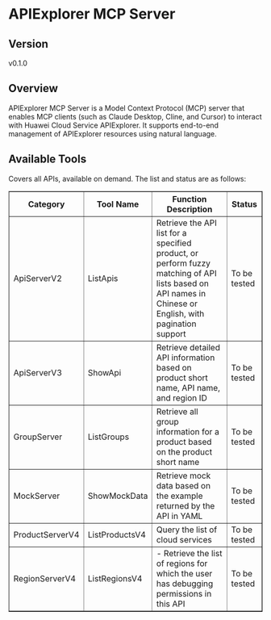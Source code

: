 # APIExplorer MCP Server 


## Version
v0.1.0

## Overview

APIExplorer MCP Server is a Model Context Protocol (MCP) server that enables MCP clients (such as Claude Desktop, Cline, and Cursor) to interact with Huawei Cloud Service APIExplorer. It supports end-to-end management of APIExplorer resources using natural language.

## Available Tools
Covers all APIs, available on demand. The list and status are as follows:

<html>
 <head></head>
 <body>
 <table border="1" cellspacing="0" cellpadding="5">
 <tbody>
 <tr>
 <th>Category</th>
 <th>Tool Name</th>
                    <th>Function Description</th>
 <th>Status</th>
 </tr>
 <tr>
 <td rowspan="1">ApiServerV2</td>
 <td>ListApis</td>
 <td>Retrieve the API list for a specified product, or perform fuzzy matching of API lists based on API names in Chinese or English, with pagination support</td>
 <td>To be tested</td>
 </tr>
 <tr>
 <td rowspan="1">ApiServerV3</td>
 <td>ShowApi</td>
 <td>Retrieve detailed API information based on product short name, API name, and region ID</td>
                    <td>To be tested</td>
 </tr>
 <tr>
 <td rowspan="1">GroupServer</td>
 <td>ListGroups</td>
 <td>Retrieve all group information for a product based on the product short name</td>
 <td>To be tested</td>
 </tr>
 <tr>
 <td rowspan="1">MockServer</td>
 <td>ShowMockData</td>
 <td>Retrieve mock data based on the example returned by the API in YAML</td>
 <td>To be tested</td>
                </tr>
 <tr>
 <td rowspan="1">ProductServerV4</td>
 <td>ListProductsV4</td>
 <td>Query the list of cloud services</td>
 <td>To be tested</td>
 </tr>
 <tr>
 <td rowspan="1">RegionServerV4</td>
 <td>ListRegionsV4</td>
 <td>- Retrieve the list of regions for which the user has debugging permissions in this API</td>
 <td>To be tested</td>
 </tr>
 </tbody>
 </table>
 </body>
</html>